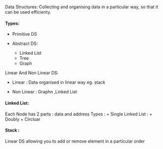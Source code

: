 # 

Data Structures:  Collecting and organising data in a particular way, so that it can be used efficienty.

#### Types:

+ Primitive DS
+ Abstract DS:
	
	+ Linked List
	+ Tree
	+ Graph

Linear And Non Linear DS:
 + Linear : Data organised in linear way eg. stack 
 
 + Non  Linear : Graphn ,Linked List
 
 
#### Linked List: 
Each Node has 2 parts : data and address
Types :
	+ Single Linked List : 
	+ Doubly 
	+ Circluar


#### Stack : 
Linear DS allowing you to add or remove element in a particular order

	
 
